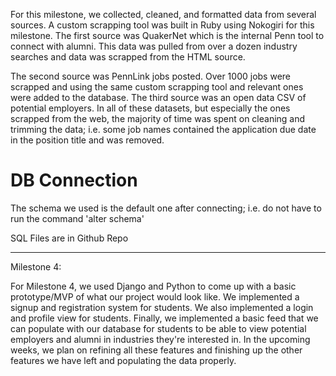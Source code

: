 For this milestone, we collected, cleaned, and formatted data from several sources. A custom scrapping tool was built in Ruby using Nokogiri for this milestone. The first source was QuakerNet which is the internal Penn tool to connect with alumni. This data was pulled from over a dozen industry searches and data was scrapped from the HTML source. 

The second source was PennLink jobs posted. Over 1000 jobs were scrapped and using the same custom scrapping tool and relevant ones were added to the database. The third source was an open data CSV of potential employers. In all of these datasets, but especially the ones scrapped from the web, the majority of time was spent on cleaning and trimming the data; i.e. some job names contained the application due date in the position title and was removed.

# DB Connection
The schema we used is the default one after connecting; i.e. do not have to run the command 'alter schema'

SQL Files are in Github Repo

-----
Milestone 4:

For Milestone 4, we used Django and Python to come up with a basic prototype/MVP of what our project would look like. We implemented a signup and registration system for students. We also implemented a login and profile view for students. Finally, we implemented a basic feed that we can populate with our database for students to be able to view potential employers and alumni in industries they're interested in. In the upcoming weeks, we plan on refining all these features and finishing up the other features we have left and populating the data properly.
